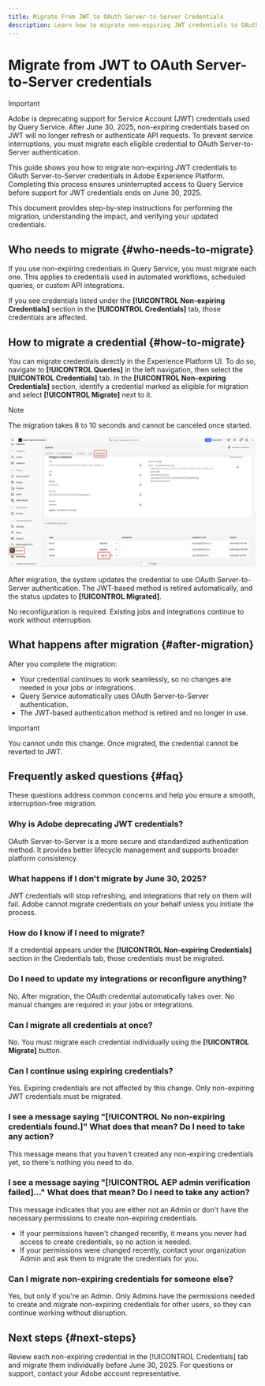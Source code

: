 ```yaml
---
title: Migrate From JWT to OAuth Server-to-Server Credentials
description: Learn how to migrate non-expiring JWT credentials to OAuth Server-to-Server credentials in Adobe Experience Platform to maintain secure, uninterrupted access to Query Service before support for JWT ends on June 30, 2025. This guide provides step-by-step instructions, explains post-migration behavior, and answers common questions.
---
```

# Migrate from JWT to OAuth Server-to-Server credentials

>[!IMPORTANT]
>
>Adobe is deprecating support for Service Account (JWT) credentials used by Query Service. After June 30, 2025, non-expiring credentials based on JWT will no longer refresh or authenticate API requests. To prevent service interruptions, you must migrate each eligible credential to OAuth Server-to-Server authentication.

This guide shows you how to migrate non-expiring JWT credentials to OAuth Server-to-Server credentials in Adobe Experience Platform. Completing this process ensures uninterrupted access to Query Service before support for JWT credentials ends on June 30, 2025.

This document provides step-by-step instructions for performing the migration, understanding the impact, and verifying your updated credentials.

## Who needs to migrate {#who-needs-to-migrate}

If you use non-expiring credentials in Query Service, you must migrate each one. This applies to credentials used in automated workflows, scheduled queries, or custom API integrations.

If you see credentials listed under the **[!UICONTROL Non-expiring Credentials]** section in the **[!UICONTROL Credentials]** tab, those credentials are affected.

## How to migrate a credential {#how-to-migrate}

You can migrate credentials directly in the Experience Platform UI. To do so, navigate to **[!UICONTROL Queries]** in the left navigation, then select the **[!UICONTROL Credentials]** tab. In the **[!UICONTROL Non-expiring Credentials]** section, identify a credential marked as eligible for migration and select **[!UICONTROL Migrate]** next to it.

>[!NOTE]
>
>The migration takes 8 to 10 seconds and cannot be canceled once started.

![The Query Service Credentials workspace with Queries, Credentials, and Migrate highlighted.](../images/ui/migrate-jwt-to-oauth/migrate.png)

After migration, the system updates the credential to use OAuth Server-to-Server authentication. The JWT-based method is retired automatically, and the status updates to **[!UICONTROL Migrated]**.

No reconfiguration is required. Existing jobs and integrations continue to work without interruption.

## What happens after migration {#after-migration}

After you complete the migration:

- Your credential continues to work seamlessly, so no changes are needed in your jobs or integrations.
- Query Service automatically uses OAuth Server-to-Server authentication.
- The JWT-based authentication method is retired and no longer in use.

>[!IMPORTANT]
>
>You cannot undo this change. Once migrated, the credential cannot be reverted to JWT.

## Frequently asked questions {#faq}

These questions address common concerns and help you ensure a smooth, interruption-free migration.

### Why is Adobe deprecating JWT credentials?

OAuth Server-to-Server is a more secure and standardized authentication method. It provides better lifecycle management and supports broader platform consistency.

### What happens if I don't migrate by June 30, 2025?

JWT credentials will stop refreshing, and integrations that rely on them will fail. Adobe cannot migrate credentials on your behalf unless you initiate the process.

### How do I know if I need to migrate?

If a credential appears under the **[!UICONTROL Non-expiring Credentials]** section in the Credentials tab, those credentials must be migrated.

### Do I need to update my integrations or reconfigure anything?

No. After migration, the OAuth credential automatically takes over. No manual changes are required in your jobs or integrations.

### Can I migrate all credentials at once?

No. You must migrate each credential individually using the **[!UICONTROL Migrate]** button.

### Can I continue using expiring credentials?

Yes. Expiring credentials are not affected by this change. Only non-expiring JWT credentials must be migrated.

### I see a message saying "[!UICONTROL No non-expiring credentials found.]" What does that mean? Do I need to take any action?

This message means that you haven't created any non-expiring credentials yet, so there's nothing you need to do.

### I see a message saying "[!UICONTROL AEP admin verification failed]..." What does that mean? Do I need to take any action?

This message indicates that you are either not an Admin or don't have the necessary permissions to create non-expiring credentials.

- If your permissions haven't changed recently, it means you never had access to create credentials, so no action is needed.
- If your permissions were changed recently, contact your organization Admin and ask them to migrate the credentials for you.

### Can I migrate non-expiring credentials for someone else?

Yes, but only if you're an Admin. Only Admins have the permissions needed to create and migrate non-expiring credentials for other users, so they can continue working without disruption.

## Next steps {#next-steps}

Review each non-expiring credential in the [!UICONTROL Credentials] tab and migrate them individually before June 30, 2025. For questions or support, contact your Adobe account representative.
